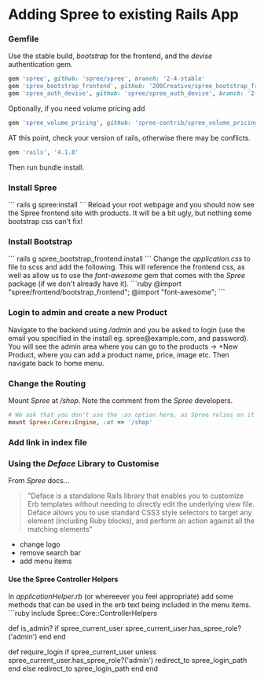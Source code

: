 # Adding Spree to existing Rails App

<h3>Gemfile</h3>


Use the stable build, <i>bootstrap</i> for the frontend, and the <i>devise</i> authentication gem.
```ruby
gem 'spree', github: 'spree/spree', branch: '2-4-stable'
gem 'spree_bootstrap_frontend', github: '200Creative/spree_bootstrap_frontend'
gem 'spree_auth_devise', github: 'spree/spree_auth_devise', branch: '2-4-stable'
```
Optionally, if you need volume pricing add
```ruby
gem 'spree_volume_pricing', github: 'spree-contrib/spree_volume_pricing'
```
AT this point, check your version of rails, otherwise there may be conflicts.
```ruby
gem 'rails', '4.1.8'
```
Then run bundle install.

<h3>Install Spree</h3>
```
rails g spree:install
```
Reload your root webpage and you should now see the Spree frontend site with products.  
It will be a bit ugly, but nothing some bootstrap css can't fix!
<h3>Install Bootstrap</h3>
```
rails g spree_bootstrap_frontend:install
```
Change the <i>application.css</i> to file to scss and add the following. This will reference the frontend css, as well as allow us to use the <i>font-awesome</i> gem that comes with the <i>Spree</i> package (if we don't already have it).
```ruby
@import "spree/frontend/bootstrap_frontend";
@import "font-awesome";
```
<h3>Login to admin and create a new Product</h3>
Navigate to the backend using <i>/admin</i> and you be asked to login (use the email you specified in the install eg. spree@example.com, and password).  You will see the admin area where you can go to the products -> +New Product, where you can add a product name, price, image etc.  Then navigate back to home menu.

<h3>Change the Routing</h3>
Mount <i>Spree</i> at <i>/shop</i>.  Note the comment from the <i>Spree</i> developers.

```ruby
# We ask that you don't use the :as option here, as Spree relies on it being the default of "spree"
mount Spree::Core::Engine, :at => '/shop'
```
<h3>Add link in index file</h3>
<h3>Using the <i>Deface</i> Library to Customise</h3>
From <i>Spree</i> docs...
<blockquote>"Deface is a standalone Rails library that enables you to customize Erb templates without needing to directly edit the underlying view file. Deface allows you to use standard CSS3 style selectors to target any element (including Ruby blocks), and perform an action against all the matching elements"</blockquote>
<ul>
<li>change logo</li>
<li>remove search bar</li>
<li>add menu items</li>
</ul>
<h4>Use the Spree Controller Helpers</h4>
In <i>applicationHelper.rb</i> (or whereever you feel appropriate) 
add some methods that can be used in the erb text being included in the menu items.
```ruby
include Spree::Core::ControllerHelpers

  def is_admin?
    if spree_current_user
      spree_current_user.has_spree_role?('admin')
    end
  end

  def require_login
    if spree_current_user
      unless spree_current_user.has_spree_role?('admin')
        redirect_to spree_login_path
      end
    else
      redirect_to spree_login_path
    end
  end
```






